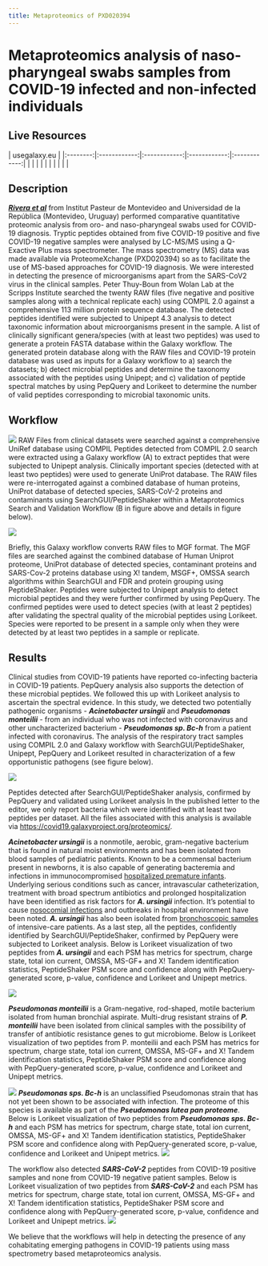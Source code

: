 ```yaml
---
title: Metaproteomics of PXD020394
---
```


# Metaproteomics analysis of naso-pharyngeal swabs samples from COVID-19 infected and non-infected individuals

## Live Resources

| usegalaxy.eu |
|:--------:|:------------:|:------------:|:------------:|:------------:|
| <FlatShield label="Input data" message="view" href="https://usegalaxy.eu/u/galaxyp/h/pr-2020-00822a-inputs-pxd020394-metaproteomics-workflow-12052020 " alt="Raw data plus auxillary data" /> |
| <FlatShield label="ComPIL2.0 analysis" message="view" href="https://usegalaxy.eu/u/galaxyp/h/pr-2020-00822a-compil-20-outputs---pxd020394" alt="ComPIL2.0 analysis" /> |
| <FlatShield label="Result history" message="view" href="https://usegalaxy.eu/u/galaxyp/h/pr-2020-00822a-outputs-pxd020394-metaproteomics-workflow-12052020" alt="Galaxy history" /> |
| <FlatShield label="workflow" message="run" href="https://usegalaxy.eu/u/galaxyp/w/pr-2020-00822a-compil-20-output-processing-to-distinct-peptides-pxd020394-and-pxd021328 " alt="Galaxy workflow" /> |
| <FlatShield label="ComPIL2.0 output processing workflow" message="run" href="https://usegalaxy.eu/u/galaxyp/w/pr-2020-00822a-pxd020394metaproteomics-workflow-12052020 " alt="Galaxy workflow" /> |


## Description

[**_Rivera et al_**](https://www.sciencedirect.com/science/article/pii/S2352340920310155) from Institut Pasteur de Montevideo and Universidad de la República (Montevideo, Uruguay) performed comparative quantitative proteomic analysis from oro- and naso-pharyngeal swabs used for COVID-19 diagnosis. Tryptic peptides obtained from five COVID-19 positive and five COVID-19 negative samples were analysed by LC-MS/MS using a Q-Exactive Plus mass spectrometer. The mass spectrometry (MS) data was made available via ProteomeXchange (PXD020394) so as to facilitate the use of MS-based approaches for COVID-19 diagnosis. 
We were interested in detecting the presence of microorganisms apart from the SARS-CoV2 virus in the clinical samples. Peter Thuy-Boun from Wolan Lab at the Scripps Institute searched the twenty RAW files (five negative and positive samples along with a technical replicate each) using COMPIL 2.0 against a comprehensive 113 million protein sequence database. The detected peptides identified were subjected to Unipept 4.3 analysis to detect taxonomic information about microorganisms present in the sample. A list of clinically significant genera/species (with at least two peptides) was used to generate a protein FASTA database within the Galaxy workflow. The generated protein database along with the RAW files and COVID-19 protein database was used as inputs for a Galaxy workflow to
a) search the datasets;
b) detect microbial peptides and determine the taxonomy associated with the peptides using Unipept; and
c) validation of peptide spectral matches by using PepQuery and Lorikeet to determine the number of valid peptides corresponding to microbial taxonomic units.

## Workflow

![](./img/wf1.png)
RAW Files from clinical datasets were searched against a comprehensive UniRef database using COMPIL Peptides detected from COMPIL 2.0 search were extracted using a Galaxy workflow (A) to extract peptides that were subjected to Unipept analysis. Clinically important species (detected with at least two peptides) were used to generate UniProt database. The RAW files were re-interrogated against a combined database of human proteins, UniProt database of detected species, SARS-CoV-2 proteins and contaminants using SearchGUI/PeptideShaker within a Metaproteomics Search and Validation Workflow (B in figure above and details in figure below).  

![](./img/wf2.png)

Briefly, this Galaxy workflow converts RAW files to MGF format. The MGF files are searched against the combined database of Human Uniprot proteome, UniProt database of detected species, contaminant proteins and SARS-Cov-2 proteins database using X! tandem, MSGF+, OMSSA search algorithms within SearchGUI and FDR and protein grouping using PeptideShaker. Peptides were subjected to Unipept analysis to detect microbial peptides and they were further confirmed by using PepQuery. The confirmed peptides were used to detect species (with at least 2 peptides) after validating the spectral quality of the microbial peptides using Lorikeet. Species were reported to be present in a sample only when they were detected by at least two peptides in a sample or replicate.


## Results

Clinical studies from COVID-19 patients have reported co-infecting bacteria in COVID-19 patients. PepQuery analysis also supports the detection of these microbial peptides. We followed this up with Lorikeet analysis to ascertain the spectral evidence. In this study, we detected two potentially pathogenic organisms - **_Acinetobacter ursingii_** and **_Pseudomonas monteilii_** - from an individual who was not infected with coronavirus and other uncharacterized bacterium - **_Pseudomonas sp. Bc-h_** from a patient infected with coronavirus. The analysis of the respiratory tract samples using COMPIL 2.0 and Galaxy workflow with SearchGUI/PeptideShaker, Unipept, PepQuery and Lorikeet resulted in characterization of a few opportunistic pathogens (see figure below).

![](./img/result.png)



Peptides detected after SearchGUI/PeptideShaker analysis, confirmed by PepQuery and validated using Lorikeet analysis
In the published letter to the editor, we only report bacteria which were identified with at least two peptides per dataset. All the files associated with this analysis is available via https://covid19.galaxyproject.org/proteomics/.


**_Acinetobacter ursingii_** is a nonmotile, aerobic, gram-negative bacterium that is found in natural moist environments and has been isolated from blood samples of pediatric patients. Known to be a commensal bacterium present in newborns, it is also capable of generating bacteremia and infections in immunocompromised [hospitalized premature infants](https://journals.lww.com/pidj/Fulltext/2020/03000/Nosocomial_Bacteraemia_Caused_by_Acinetobacter.22.aspx). Underlying serious conditions such as cancer, intravascular catheterization, treatment with broad spectrum antibiotics and prolonged hospitalization have been identified as risk factors for **_A. ursingii_** infection. It’s potential to cause [nosocomial infections](https://www.ncbi.nlm.nih.gov/pmc/articles/PMC4907768/) and outbreaks in hospital environment have been noted. **_A. ursingii_** has also been isolated from [bronchoscopic samples](https://www.ncbi.nlm.nih.gov/pmc/articles/PMC7365381/) of intensive-care patients.
As a last step, all the peptides, confidently identified by SearchGUI/PeptideShaker, confirmed by PepQuery were subjected to Lorikeet analysis. Below is Lorikeet visualization of two peptides from **_A. ursingii_** and each PSM has metrics for spectrum, charge state, total ion current, OMSSA, MS-GF+ and X! Tandem identification statistics, PeptideShaker PSM score and confidence along with PepQuery-generated score, p-value, confidence and Lorikeet and Unipept metrics.

![](./img/AU.png)



**_Pseudomonas monteilii_** is a Gram-negative, rod-shaped, motile bacterium isolated from human bronchial aspirate. Multi-drug resistant strains of **_P. monteilii_** have been isolated from clinical samples with the possibility of transfer of antibiotic resistance genes to gut microbiome. Below is Lorikeet visualization of two peptides from P. monteilii  and each PSM has metrics for spectrum, charge state, total ion current, OMSSA, MS-GF+ and X! Tandem identification statistics, PeptideShaker PSM score and confidence along with PepQuery-generated score, p-value, confidence and Lorikeet and Unipept metrics.

![](./img/PM.png)
**_Pseudomonas sps. Bc-h_** is an unclassified Pseudomonas strain that has not yet been shown to be associated with infection. The proteome of this species is available as part of the **_Pseudomonas lutea pan proteome_**. 
Below is Lorikeet visualization of two peptides from **_Pseudomonas sps. Bc-h_** and each PSM has metrics for spectrum, charge state, total ion current, OMSSA, MS-GF+ and X! Tandem identification statistics, PeptideShaker PSM score and confidence along with PepQuery-generated score, p-value, confidence and Lorikeet and Unipept metrics.
![](./img/PBch.png)

The workflow also detected **_SARS-CoV-2_** peptides from COVID-19 positive samples and none from COVID-19 negative patient samples. Below is Lorikeet visualization of two peptides from **_SARS-CoV-2_** and each PSM has metrics for spectrum, charge state, total ion current, OMSSA, MS-GF+ and X! Tandem identification statistics, PeptideShaker PSM score and confidence along with PepQuery-generated score, p-value, confidence and Lorikeet and Unipept metrics.
![](./img/COV2.png)

We believe that the workflows will help in detecting the presence of any cohabitating emerging pathogens in COVID-19 patients using mass spectrometry based metaproteomics analysis.
